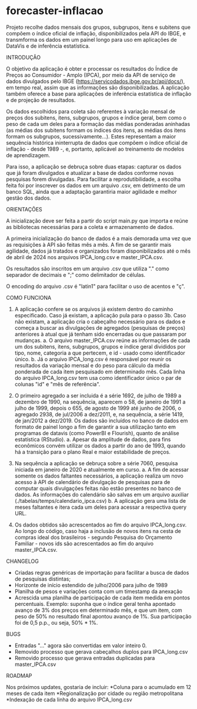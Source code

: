 # forecaster-inflacao
Projeto recolhe dados mensais dos grupos, subgrupos, itens e subitens que compõem o índice oficial de inflação, disponibilizados pela API do IBGE, e transmforma os dados em um painel longo para uso em aplicações de DataVis e de inferência estatística.

INTRODUÇÂO

O objetivo da aplicação é obter e processar os resultados do Índice de Preços ao Consumidor - Amplo (IPCA), por meio da API de serviço de dados divulgados pelo IBGE (https://servicodados.ibge.gov.br/api/docs/), em tempo real, assim que as informações são disponibilizadas. A aplicação também oferece a base para aplicações de inferência estatística de inflação e de projeção de resultados.

Os dados escolhidos para coleta são referentes à variação mensal de preços dos subitens, itens, subgrupos, grupos e índice geral, bem como o peso de cada um deles para a formação das médias ponderadas aninhadas (as médias dos subitens formam os índices dos itens, as médias dos itens formam os subgrupos, sucessivamente...). Estes representam a maior sequência histórica ininterrupta de dados que compõem o índice oficial de inflação - desde 1989 -, e, portanto, aplicável ao treinamento de modelos de aprendizagem.

Para isso, a aplicação se debruça sobre duas etapas: capturar os dados que já foram divulgados e atualizar a base de dados conforme novas pesquisas forem divulgadas. Para facilitar a reprodutibilidade, a escolha feita foi por inscrever os dados em um arquivo .csv, em detrimento de um banco SQL, ainda que a adaptação garantiria maior agilidade e melhor gestão dos dados.

ORIENTAÇÕES

A inicialização deve ser feita a partir do script main.py que importa e reúne as bibliotecas necessárias para a coleta e armazenamento de dados.

A primeira inicialização do banco de dados é a mais demorada uma vez que as requisições à API são feitas mês a mês. A fim de se garantir mais agilidade, dados já tratados e organizados foram disponibilizados até o mês de abril de 2024 nos arquivos IPCA_long.csv e master_IPCA.csv.

Os resultados são inscritos em um arquivo .csv que utiliza "." como separador de decimais e ";" como delimitador de células.

O encoding do arquivo .csv é "latin1" para facilitar o uso de acentos e "ç". 

COMO FUNCIONA

1. A aplicação confere se os arquivos já existem dentro do caminho especificado. Caso já existam, a aplicação pula para o passo 3b. Caso não existam, a aplicação cria o cabeçalho necessário para os dados e começa a buscar as divulgações de agregados (pesquisas de preços) anteriores à atual que já tenham sido encerradas ou que passaram por mudanças.
   a. O arquivo master_IPCA.csv reúne as informações de cada um dos subitens, itens, subgrupos, grupos e índice geral divididos por tipo, nome, categoria a que pertecem, e id - usado como identificador único.
   b. Já o arquivo IPCA_long.csv é responsável por reunir os resultados da variação mensal e do peso para cálculo da média ponderada de cada item pesquisado em determinado mês. Cada linha do arquivo IPCA_long.csv tem usa como identificador único o par de colunas "id" e "mês de referência".

2. O primeiro agregado a ser incluida é a série 1692, de julho de 1989 a dezembro de 1990, na sequência, aparecem o 58, de janeiro de 1991 a julho de 1999, depois o 655, de agosto de 1999 até junho de 2006, o agregado 2938, de jul/2006 a dez/2011, e, na sequência, a série 1419, de jan/2012 a dez/2019. Os dados são incluídos no banco de dados em formato de painel longo a fim de garantir a sua utilização tanto em programas de datavis (como PowerBI e Flourish), quanto de análise estatística (RStudio).
	a. Apesar da amplitude de dados, para fins econômicos convém utilizar os dados a partir do ano de 1993, quando há a transição para o plano Real e maior estabilidade de preços.

4. Na sequência a aplicação se debruça sobre a série 7060, pesquisa iniciada em janeiro de 2020 e atualmente em curso.
	a. A fim de acessar somente os dados faltantes necessários, a aplicação realiza um novo acesso à API de calendário de divulgação de pesquisas para de computar quais divulgações feitas não estão presentes no banco de dados. As informações do calendário são salvas em um arquivo auxiliar (./tabelas/temps/calendario_ipca.csv)
	b. A aplicação gera uma lista de meses faltantes e itera cada um deles para acessar a respectiva query URL.

5. Os dados obtidos são acrescentados ao fim do arquivo IPCA_long.csv. Ao longo do código, caso haja a inclusão de novos itens na cesta de compras ideal dos brasileiros - segundo Pesquisa do Orçamento Familiar - novos ids são acrescentados ao fim do arquivo master_IPCA.csv.

CHANGELOG

- Criadas regras genéricas de importação para facilitar a busca de dados de pesquisas distintas;
- Horizonte de início estendido de julho/2006 para julho de 1989
- Planilha de pesos e variações conta com um timestamp da anexação
- Acrescida uma planilha de participação de cada item medida em pontos percentuais. Exemplo: suponha que o índice geral tenha apontado avanço de 3% dos preços em determinado mês, e que um item, com peso de 50% no resultado final apontou avanço de 1%. Sua participação foi de 0,5 p.p., ou seja, 50% * 1%.

BUGS

- Entradas "..." agora são convertidas em valor inteiro 0.
- Removido processo que gerava cabeçalhos duplos para IPCA_long.csv
- Removido processo que gerava entradas duplicadas para master_IPCA.csv

ROADMAP

Nos próximos updates, gostaria de incluir:
*Coluna para o acumulado em 12 meses de cada item
*Regionalização por cidade ou região metropolitana
*Indexação de cada linha do arquivo IPCA_long.csv
